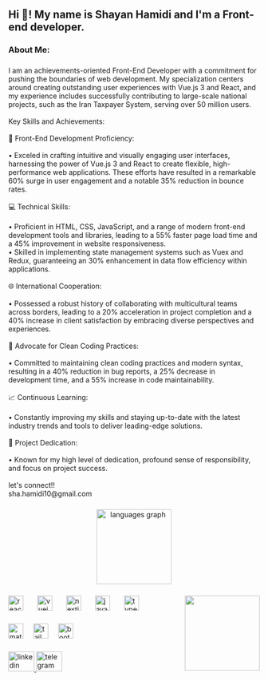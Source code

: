<h2 align="left">Hi 👋! My name is Shayan Hamidi and I'm a Front-end developer.</h2>

###

<h3 align="left">About Me:</h3>

###

<p align="left">I am an achievements-oriented Front-End Developer with a commitment for pushing the boundaries of web development. My specialization centers around creating outstanding  user experiences with Vue.js 3 and React, and my experience includes successfully contributing to large-scale national projects, such as the Iran Taxpayer System, serving over 50 million users.<br><br>Key Skills and Achievements:<br><br>🚀 Front-End Development Proficiency:<br><br>• Exceled in crafting intuitive and visually engaging user interfaces, harnessing the power of Vue.js 3 and React to create flexible, high-performance web applications. These efforts have resulted in a remarkable 60% surge in user engagement and a notable 35% reduction in bounce rates.<br><br>💻 Technical Skills:<br><br>• Proficient in HTML, CSS, JavaScript, and a range of modern front-end development tools and libraries, leading to a 55% faster page load time and a 45% improvement in website responsiveness.<br>• Skilled in implementing state management systems such as Vuex and Redux, guaranteeing an 30% enhancement in data flow efficiency within applications.<br><br>🌐 International Cooperation:<br><br>• Possessed a robust history of collaborating with multicultural teams across borders, leading to a 20% acceleration in project completion and a 40% increase in client satisfaction by embracing diverse perspectives and experiences.<br><br>🔑 Advocate for Clean Coding Practices:<br><br>• Committed to maintaining clean coding practices and modern syntax, resulting in a 40% reduction in bug reports, a 25% decrease in development time, and a 55% increase in code maintainability.<br><br>📈 Continuous Learning:<br><br>• Constantly improving my skills and staying up-to-date with the latest industry trends and tools to deliver leading-edge solutions.<br><br>💼 Project Dedication:<br><br>• Known for my high level of dedication, profound sense of responsibility, and focus on project success.<br><br>let's connect!!<br>sha.hamidi10@gmail.com</p>

###

<div align="center">
  <img src="https://github-readme-stats.vercel.app/api/top-langs?username=shayan-hamidi&locale=en&hide_title=false&layout=compact&card_width=320&langs_count=5&theme=dracula&hide_border=true" height="150" alt="languages graph"  />
</div>

###

<img align="right" height="150" src="https://media.tenor.com/cKgOapMuyWcAAAAM/coding-developer-code.gif"  />

###

<div align="left">
  <img src="https://skillicons.dev/icons?i=react" height="30" alt="react logo"  />
  <img width="20" />
  <img src="https://cdn.simpleicons.org/vuedotjs/4FC08D" height="30" alt="vuejs logo"  />
  <img width="20" />
  <img src="https://cdn.jsdelivr.net/gh/devicons/devicon/icons/nextjs/nextjs-original.svg" height="30" alt="nextjs logo"  />
  <img width="20" />
  <img src="https://cdn.simpleicons.org/javascript/F7DF1E" height="30" alt="javascript logo"  />
  <img width="20" />
  <img src="https://cdn.simpleicons.org/typescript/3178C6" height="30" alt="typescript logo"  />
</div>

###

<div align="left">
  <img src="https://img.shields.io/badge/MUI-007FFF?logo=mui&logoColor=white&style=for-the-badge" height="30" alt="materialui logo"  />
  <img width="12" />
  <img src="https://img.shields.io/badge/Tailwind CSS-06B6D4?logo=tailwindcss&logoColor=black&style=for-the-badge" height="30" alt="tailwindcss logo"  />
  <img width="12" />
  <img src="https://img.shields.io/badge/Bootstrap-7952B3?logo=bootstrap&logoColor=white&style=for-the-badge" height="30" alt="bootstrap logo"  />
</div>

###

<div align="left">
  <a href="https://www.linkedin.com/in/shayan-hamidi2001/" target="_blank">
    <img src="https://raw.githubusercontent.com/maurodesouza/profile-readme-generator/master/src/assets/icons/social/linkedin/default.svg" width="52" height="40" alt="linkedin logo"  />
  </a>
  <a href="https://t.me/about_shine" target="_blank">
    <img src="https://raw.githubusercontent.com/maurodesouza/profile-readme-generator/master/src/assets/icons/social/telegram/default.svg" width="52" height="40" alt="telegram logo"  />
  </a>
</div>

###
